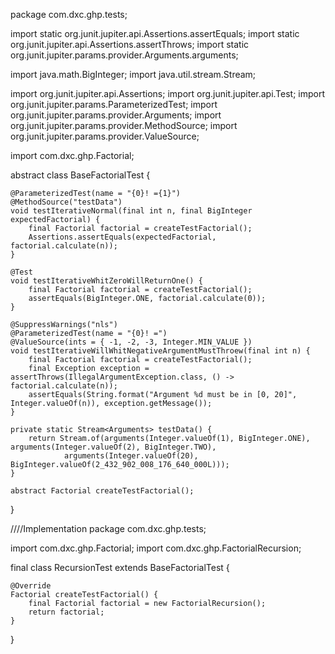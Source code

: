 package com.dxc.ghp.tests;

import static org.junit.jupiter.api.Assertions.assertEquals;
import static org.junit.jupiter.api.Assertions.assertThrows;
import static org.junit.jupiter.params.provider.Arguments.arguments;

import java.math.BigInteger;
import java.util.stream.Stream;

import org.junit.jupiter.api.Assertions;
import org.junit.jupiter.api.Test;
import org.junit.jupiter.params.ParameterizedTest;
import org.junit.jupiter.params.provider.Arguments;
import org.junit.jupiter.params.provider.MethodSource;
import org.junit.jupiter.params.provider.ValueSource;

import com.dxc.ghp.Factorial;

abstract class BaseFactorialTest {

	@ParameterizedTest(name = "{0}! ={1}")
	@MethodSource("testData")
	void testIterativeNormal(final int n, final BigInteger expectedFactorial) {
		final Factorial factorial = createTestFactorial();
		Assertions.assertEquals(expectedFactorial, factorial.calculate(n));
	}

	@Test
	void testIterativeWhitZeroWillReturnOne() {
		final Factorial factorial = createTestFactorial();
		assertEquals(BigInteger.ONE, factorial.calculate(0));
	}

	@SuppressWarnings("nls")
	@ParameterizedTest(name = "{0}! =")
	@ValueSource(ints = { -1, -2, -3, Integer.MIN_VALUE })
	void testIterativeWillWhitNegativeArgumentMustThroew(final int n) {
		final Factorial factorial = createTestFactorial();
		final Exception exception = assertThrows(IllegalArgumentException.class, () -> factorial.calculate(n));
		assertEquals(String.format("Argument %d must be in [0, 20]", Integer.valueOf(n)), exception.getMessage());
	}

	private static Stream<Arguments> testData() {
		return Stream.of(arguments(Integer.valueOf(1), BigInteger.ONE), arguments(Integer.valueOf(2), BigInteger.TWO),
				arguments(Integer.valueOf(20), BigInteger.valueOf(2_432_902_008_176_640_000L)));
	}

	abstract Factorial createTestFactorial();
}


////Implementation
package com.dxc.ghp.tests;

import com.dxc.ghp.Factorial;
import com.dxc.ghp.FactorialRecursion;

final class RecursionTest extends BaseFactorialTest {

	@Override
	Factorial createTestFactorial() {
		final Factorial factorial = new FactorialRecursion();
		return factorial;
	}
}

